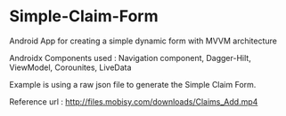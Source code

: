 # Simple-Claim-Form
Android App for creating a simple dynamic form with MVVM architecture

Androidx Components used : Navigation component, Dagger-Hilt, ViewModel, Corounites, LiveData

Example is using a raw json file to generate the Simple Claim Form.

Reference url : http://files.mobisy.com/downloads/Claims_Add.mp4
